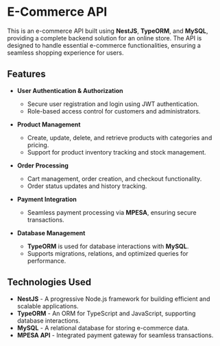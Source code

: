 # E-Commerce API

This is an e-commerce API built using **NestJS**, **TypeORM**, and **MySQL**, providing a complete backend solution for an online store. The API is designed to handle essential e-commerce functionalities, ensuring a seamless shopping experience for users.

## Features

- **User Authentication & Authorization**  
  - Secure user registration and login using JWT authentication.  
  - Role-based access control for customers and administrators.  

- **Product Management**  
  - Create, update, delete, and retrieve products with categories and pricing.  
  - Support for product inventory tracking and stock management.  

- **Order Processing**  
  - Cart management, order creation, and checkout functionality.  
  - Order status updates and history tracking.  

- **Payment Integration**  
  - Seamless payment processing via **MPESA**, ensuring secure transactions.  

- **Database Management**  
  - **TypeORM** is used for database interactions with **MySQL**.  
  - Supports migrations, relations, and optimized queries for performance.  

## Technologies Used

- **NestJS** - A progressive Node.js framework for building efficient and scalable applications.  
- **TypeORM** - An ORM for TypeScript and JavaScript, supporting database interactions.  
- **MySQL** - A relational database for storing e-commerce data.  
- **MPESA API** - Integrated payment gateway for seamless transactions.  
